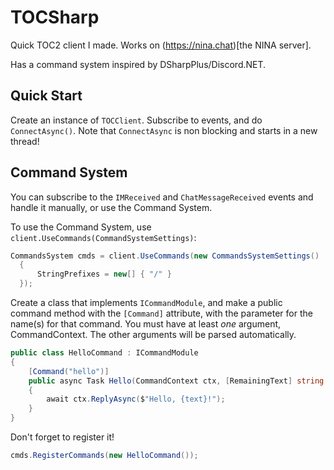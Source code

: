 # TOCSharp

Quick TOC2 client I made. Works on (https://nina.chat)[the NINA server]. 

Has a command system inspired by DSharpPlus/Discord.NET.

## Quick Start
Create an instance of `TOCClient`. Subscribe to events, and do `ConnectAsync()`. Note that `ConnectAsync` is non blocking and starts in a new thread!

## Command System
You can subscribe to the `IMReceived` and `ChatMessageReceived` events and handle it manually, or use the Command System. 

To use the Command System, use `client.UseCommands(CommandSystemSettings)`:
```cs
CommandsSystem cmds = client.UseCommands(new CommandsSystemSettings()
  {
      StringPrefixes = new[] { "/" }
  });
```

Create a class that implements `ICommandModule`, and make a public command method with the `[Command]` attribute, with the parameter for the name(s) for that command. You must have at least *one* argument, CommandContext. The other arguments will be parsed automatically.

```cs
public class HelloCommand : ICommandModule
{
    [Command("hello")]
    public async Task Hello(CommandContext ctx, [RemainingText] string text)
    {
        await ctx.ReplyAsync($"Hello, {text}!");
    }
}
```

Don't forget to register it!
```cs
cmds.RegisterCommands(new HelloCommand());
```
